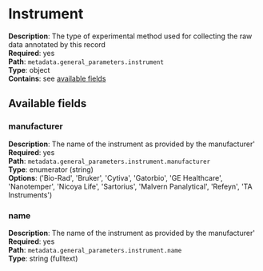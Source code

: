 
# Instrument

**Description**: The type of experimental method used for collecting the raw data annotated by this record <br/>
**Required**: yes <br/>
**Path**: `metadata.general_parameters.instrument` <br/>
**Type**: object <br/>
**Contains**: see [available fields](#available-fields)

## Available fields

### manufacturer

**Description**: The name of the instrument as provided by the manufacturer' <br/>
**Required**: yes <br/>
**Path**: `metadata.general_parameters.instrument.manufacturer` <br/>
**Type**: enumerator (string) <br/>
**Options**: ('Bio-Rad',
                'Bruker',
                'Cytiva',
                'Gatorbio',
                'GE Healthcare',
                'Nanotemper',
                'Nicoya Life',
                'Sartorius',
                'Malvern Panalytical',
                'Refeyn',
                'TA Instruments')

### name

**Description**: The name of the instrument as provided by the manufacturer' <br/>
**Required**: yes <br/>
**Path**: `metadata.general_parameters.instrument.name` <br/>
**Type**: string (fulltext) <br/>
